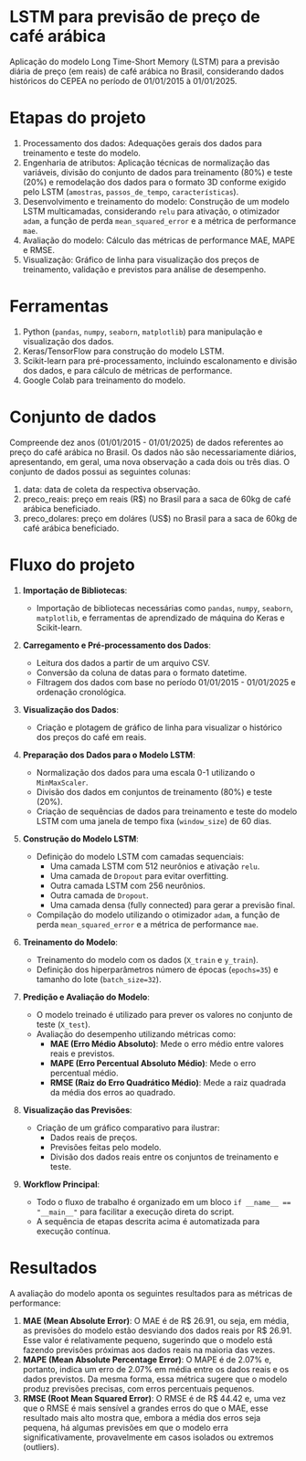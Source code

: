 # LSTM para previsão de preço de café arábica
Aplicação do modelo Long Time-Short Memory (LSTM) para a previsão diária de preço (em reais) de café arábica no Brasil, considerando dados históricos do CEPEA no período de 01/01/2015 à 01/01/2025.

# Etapas do projeto
1. Processamento dos dados: Adequações gerais dos dados para treinamento e teste do modelo.
2. Engenharia de atributos: Aplicação técnicas de normalização das variáveis, divisão do conjunto de dados para treinamento (80%) e teste (20%) e remodelação dos dados para o formato 3D conforme exigido pelo LSTM (`amostras`, `passos_de_tempo`, `características`).
3. Desenvolvimento e treinamento do modelo: Construção de um modelo LSTM multicamadas, considerando `relu` para ativação, o otimizador `adam`, a função de perda `mean_squared_error` e a métrica de performance `mae`. 
4. Avaliação do modelo: Cálculo das métricas de performance MAE, MAPE e RMSE.
5. Visualização: Gráfico de linha para visualização dos preços de treinamento, validação e previstos para análise de desempenho.

# Ferramentas
1. Python (`pandas`, `numpy`, `seaborn`, `matplotlib`) para manipulação e visualização dos dados.
2. Keras/TensorFlow para construção do modelo LSTM.
3. Scikit-learn para pré-processamento, incluindo escalonamento e divisão dos dados, e para cálculo de métricas de performance.
4. Google Colab para treinamento do modelo.

# Conjunto de dados

Compreende dez anos (01/01/2015 - 01/01/2025) de dados referentes ao preço do café arábica no Brasil. Os dados não são necessariamente diários, apresentando, em geral, uma nova observação a cada dois ou três dias. O conjunto de dados possui as seguintes colunas:
1. data: data de coleta da respectiva observação.
2. preco_reais: preço em reais (R$) no Brasil para a saca de 60kg de café arábica beneficiado.
3. preco_dolares: preço em doláres (US$) no Brasil para a saca de 60kg de café arábica beneficiado.

# Fluxo do projeto

1. **Importação de Bibliotecas**:
   - Importação de bibliotecas necessárias como `pandas`, `numpy`, `seaborn`, `matplotlib`, e ferramentas de aprendizado de máquina do Keras e Scikit-learn.

2. **Carregamento e Pré-processamento dos Dados**:
   - Leitura dos dados a partir de um arquivo CSV.
   - Conversão da coluna de datas para o formato datetime.
   - Filtragem dos dados com base no período 01/01/2015 - 01/01/2025 e ordenação cronológica.

3. **Visualização dos Dados**:
   - Criação e plotagem de gráfico de linha para visualizar o histórico dos preços do café em reais.

4. **Preparação dos Dados para o Modelo LSTM**:
   - Normalização dos dados para uma escala 0-1 utilizando o `MinMaxScaler`.
   - Divisão dos dados em conjuntos de treinamento (80%) e teste (20%).
   - Criação de sequências de dados para treinamento e teste do modelo LSTM com uma janela de tempo fixa (`window_size`) de 60 dias.

5. **Construção do Modelo LSTM**:
   - Definição do modelo LSTM com camadas sequenciais:
     - Uma camada LSTM com 512 neurônios e ativação `relu`.
     - Uma camada de `Dropout` para evitar overfitting.
     - Outra camada LSTM com 256 neurônios.
     - Outra camada de `Dropout`.
     - Uma camada densa (fully connected) para gerar a previsão final.
   - Compilação do modelo utilizando o otimizador `adam`, a função de perda `mean_squared_error` e a métrica de performance `mae`.

6. **Treinamento do Modelo**:
   - Treinamento do modelo com os dados (`X_train` e `y_train`).
   - Definição dos hiperparâmetros número de épocas (`epochs=35`) e tamanho do lote (`batch_size=32`).

7. **Predição e Avaliação do Modelo**:
   - O modelo treinado é utilizado para prever os valores no conjunto de teste (`X_test`).
   - Avaliação do desempenho utilizando métricas como:
     - **MAE (Erro Médio Absoluto)**: Mede o erro médio entre valores reais e previstos.
     - **MAPE (Erro Percentual Absoluto Médio)**: Mede o erro percentual médio.
     - **RMSE (Raiz do Erro Quadrático Médio)**: Mede a raiz quadrada da média dos erros ao quadrado.

8. **Visualização das Previsões**:
   - Criação de um gráfico comparativo para ilustrar:
     - Dados reais de preços.
     - Previsões feitas pelo modelo.
     - Divisão dos dados reais entre os conjuntos de treinamento e teste.

9. **Workflow Principal**:
   - Todo o fluxo de trabalho é organizado em um bloco `if __name__ == "__main__"` para facilitar a execução direta do script.
   - A sequência de etapas descrita acima é automatizada para execução contínua.

# Resultados

A avaliação do modelo aponta os seguintes resultados para as métricas de performance:

1. **MAE (Mean Absolute Error)**:
O MAE é de R$ 26.91, ou seja, em média, as previsões do modelo estão desviando dos dados reais por R$ 26.91. Esse valor é relativamente pequeno, sugerindo que o modelo está fazendo previsões próximas aos dados reais na maioria das vezes.
2. **MAPE (Mean Absolute Percentage Error)**:
O MAPE é de 2.07% e, portanto, indica um erro de 2.07% em média entre os dados reais e os dados previstos. Da mesma forma, essa métrica sugere que o modelo produz previsões precisas, com erros percentuais pequenos.
3. **RMSE (Root Mean Squared Error)**:
O RMSE é de R$ 44.42 e, uma vez que o RMSE é mais sensível a grandes erros do que o MAE, esse resultado mais alto mostra que, embora a média dos erros seja pequena, há algumas previsões em que o modelo erra significativamente, provavelmente em casos isolados ou extremos (outliers).
